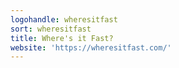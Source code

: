 ```yaml
---
logohandle: wheresitfast
sort: wheresitfast
title: Where's it Fast?
website: 'https://wheresitfast.com/'
---
```


